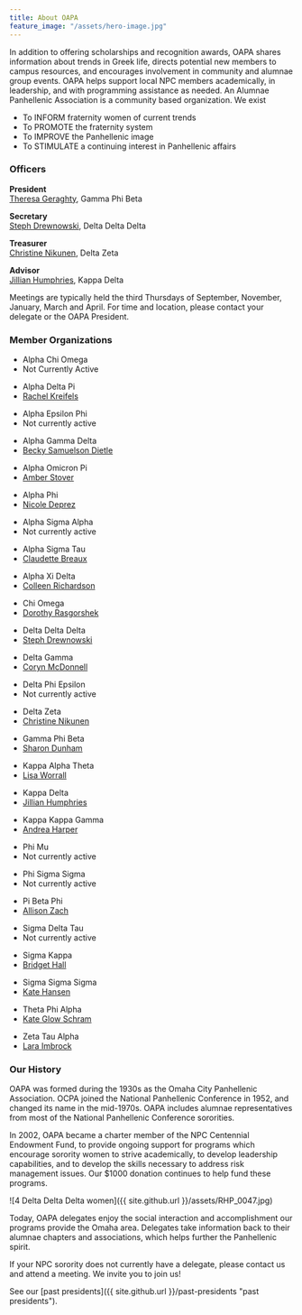 ```yaml
---
title: About OAPA
feature_image: "/assets/hero-image.jpg"
---
```


In addition to offering scholarships and recognition awards, OAPA shares information about trends in
Greek life, directs potential new members to campus resources, and encourages involvement in
community and alumnae group events. OAPA helps support local NPC members academically, in
leadership, and with programming assistance as needed. An Alumnae Panhellenic Association is a
community based organization. We exist
- To INFORM fraternity women of current trends
- To PROMOTE the fraternity system
- To IMPROVE the Panhellenic image
- To STIMULATE a continuing interest in Panhellenic affairs


### Officers

<div class="officers">

<p><strong>President</strong><br> 
<a href="mailto:mgeraghty@cox.net?subject=OAPA%20Information">Theresa Geraghty</a>, Gamma Phi Beta</p>

<p><strong>Secretary</strong><br> 
<a href="mailto:sacaron.17@gmail.com?subject=OAPA%20Information">Steph Drewnowski</a>, Delta Delta Delta</p>

<p><strong>Treasurer</strong><br> 
<a href="mailto:cnikunen@gmail.com?subject=OAPA%20Information">Christine Nikunen</a>, Delta Zeta</p>

<p><strong>Advisor</strong><br> 
<a href="mailto:jillianhumphries@cox.net?subject=OAPA%20Information">Jillian Humphries</a>, Kappa Delta</p>
</div>

Meetings are typically held the third Thursdays of September, November, January, March and April. For time and location, please contact your delegate or the OAPA President.


### Member Organizations

<div class="members">
<ul>
<li>Alpha Chi Omega</li>
<li>Not Currently Active</li>
</ul>
<ul>
<li>Alpha Delta Pi</li>
<li><a href="mailto:nestateadpi@gmail.com?subject=OAPA%20Information">Rachel Kreifels</a></li>
</ul>
<ul>
<li>Alpha Epsilon Phi</li>
<li>Not currently active</li>
</ul>
<ul>
<li>Alpha Gamma Delta</li>
<li><a href="mailto:rldietle?subject=OAPA%20Information">Becky Samuelson Dietle</a></li>
</ul>
<ul>
<li>Alpha Omicron Pi</li>
<li><a href="mailto:astover.aoii@gmail.com?subject=OAPA%20Information">Amber Stover</a></li>
</ul>
<ul>
<li>Alpha Phi</li>
<li><a href="mailto:suppyduppy@cox.net?subject=OAPA%20Information">Nicole Deprez</a></li>
</ul>
<ul>
<li>Alpha Sigma Alpha</li>
<li>Not currently active</li>
</ul>
<ul>
<li>Alpha Sigma Tau</li>
<li><a href="mailto:breauxc18@gmail.com?subject=OAPA%20Information">Claudette Breaux</a></li>
</ul>
<ul>
<li>Alpha Xi Delta</li>
<li><a href="mailto:crichardson323@gmail.com?subject=OAPA%20Information">Colleen Richardson</a></li>
</ul>
<ul>
<li>Chi Omega</li>
<li><a href="mailto:momrasgorshek@gmail.com?subject=OAPA%20Information">Dorothy Rasgorshek</a></li>
</ul>
<ul>
<li>Delta Delta Delta</li>
<li><a href="mailto:sacaron.17@gmail.com?subject=OAPA%20Information">Steph Drewnowski</a></li>
</ul>
<ul>
<li>Delta Gamma</li>
<li><a href="mailto:corynnydia@gmail.com?subject=OAPA%20Information">Coryn McDonnell</a></li>
</ul>
<ul>
<li>Delta Phi Epsilon</li>
<li>Not currently active</li>
</ul>
<ul>
<li>Delta Zeta</li>
<li><a href="mailto:cnikunen@gmail.com?subject=OAPA%20Information">Christine Nikunen</a></li>
</ul>
<ul>
<li>Gamma Phi Beta</li>
<li><a href="mailto:sdunham25@gmail.com?subject=OAPA%20Information">Sharon Dunham</a></li>
</ul>
<ul>
<li>Kappa Alpha Theta</li>
<li><a href="mailto:worralllisa8@gmail.com?subject=OAPA%20Information">Lisa Worrall</a></li>
</ul>
<ul>
<li>Kappa Delta</li>
<li><a href="mailto:jillianhumphries@cox.net?subject=OAPA%20Information">Jillian Humphries</a></li>
</ul>
<ul>
<li>Kappa Kappa Gamma</li>
<li><a href="mailto:andreascichilone@msn.com?subject=OAPA%20Information">Andrea Harper</a></li>
</ul>
<ul>
<li>Phi Mu</li>
<li>Not currently active</li>
</ul>
<ul>
<li>Phi Sigma Sigma</li>
<li>Not currently active</li>
</ul>
<ul>
<li>Pi Beta Phi</li>
<li><a href="mailto:a.schorr11@gmail.com?subject=OAPA%20Information">Allison Zach</a></li>
</ul>
<ul>
<li>Sigma Delta Tau</li>
<li>Not currently active</li>
</ul>
<ul>
<li>Sigma Kappa</li>
<li><a href="mailto:bridgetsuehall@gmail.com?subject=OAPA%20Information">Bridget Hall</a></li>
</ul>
<ul>
<li>Sigma Sigma Sigma</li>
<li><a href="mailto:kate.hansen@outlook.com?subject=OAPA%20Information">Kate Hansen</a></li>
</ul>
<ul>
<li>Theta Phi Alpha</li>
<li><a href="mailto:kathleenglow@gmail.com?subject=OAPA%20Information">Kate Glow Schram</a></li>
</ul>
<ul>
<li>Zeta Tau Alpha</li>
<li><a href="mailto:laraimbrock@gmail.com?subject=OAPA%20Information">Lara Imbrock</a></li>
</ul>
</div>


### Our History

OAPA was formed during the 1930s as the Omaha City Panhellenic Association. OCPA joined the National Panhellenic Conference in 1952, and changed its name in the mid-1970s. OAPA includes alumnae representatives from most of the National Panhellenic Conference sororities.

In 2002, OAPA became a charter member of the NPC Centennial Endowment Fund, to provide ongoing support for programs which encourage sorority women to strive academically, to develop leadership capabilities, and to develop the skills necessary to address risk management issues. Our $1000 donation continues to help fund these programs.

![4 Delta Delta Delta women]({{ site.github.url }}/assets/RHP_0047.jpg)

Today, OAPA delegates enjoy the social interaction and accomplishment our programs provide the Omaha area. Delegates take information back to their alumnae chapters and associations, which helps further the Panhellenic spirit. 

If your NPC sorority does not currently have a delegate, please contact us and attend a meeting. We invite you to join us!

See our [past presidents]({{ site.github.url }}/past-presidents "past presidents").


